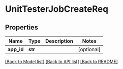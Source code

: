 # UnitTesterJobCreateReq

## Properties
Name | Type | Description | Notes
------------ | ------------- | ------------- | -------------
**app_id** | **str** |  | [optional] 

[[Back to Model list]](../README.md#documentation-for-models) [[Back to API list]](../README.md#documentation-for-api-endpoints) [[Back to README]](../README.md)


